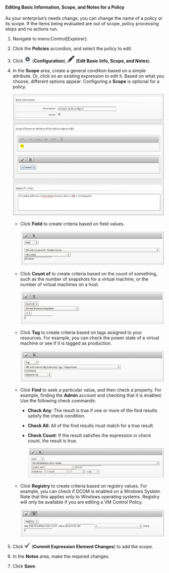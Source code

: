 #### Editing Basic Information, Scope, and Notes for a Policy

As your enterprise’s needs change, you can change the name of a policy
or its scope. If the items being evaluated are out of scope, policy
processing stops and no actions run.

1.  Navigate to menu:Control\[Explorer\].

2.  Click the **Policies** accordion, and select the policy to edit.

3.  Click ![image](/images/1847.png) (**Configuration**),
    ![image](/images/1851.png) (**Edit Basic Info, Scope, and Notes**).

4.  In the **Scope** area, create a general condition based on a simple
    attribute. Or, click on an existing expression to edit it. Based on
    what you choose, different options appear. Configuring a **Scope**
    is optional for a policy.

    ![image](/images/1853.png)

      - Click **Field** to create criteria based on field values.

        ![image](/images/1854.png)

      - Click **Count of** to create criteria based on the count of
        something, such as the number of snapshots for a virtual
        machine, or the number of virtual machines on a host.

        ![image](/images/1855.png)

      - Click **Tag** to create criteria based on tags assigned to your
        resources. For example, you can check the power state of a
        virtual machine or see if it is tagged as production.

        ![image](/images/1856.png)

      - Click **Find** to seek a particular value, and then check a
        property. For example, finding the **Admin** account and
        checking that it is enabled. Use the following check commands:

          - **Check Any**: The result is true if one or more of the find
            results satisfy the check condition.

          - **Check All**: All of the find results must match for a true
            result.

          - **Check Count**: If the result satisfies the expression in
            check count, the result is true.

            ![image](/images/1857.png)

      - Click **Registry** to create criteria based on registry values.
        For example, you can check if DCOM is enabled on a Windows
        System. Note that this applies only to Windows operating
        systems. Registry will only be available if you are editing a VM
        Control Policy.

        ![image](/images/1858.png)

5.  Click ![image](/images/1863.png) (**Commit Expression Element
    Changes**) to add the scope.

6.  In the **Notes** area, make the required changes.

7.  Click **Save**.
